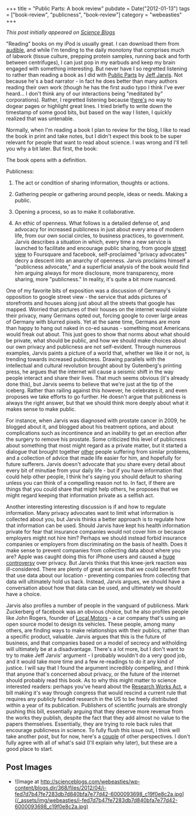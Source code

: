 +++
title = "Public Parts: A book review"
pubdate = Date("2012-01-13")
tags = ["book-review", "publicness", "book-review"]
category = "webeasties"
+++

_This post initially appeared on [Science Blogs](http://scienceblogs.com/webeasties)_

"Reading" books on my iPod is usually great. I can download them from [audible](http://www.audible.com/), and while I'm tending to the daily monotony that comprises much of labwork (tissue culture, prepping protein samples, running back and forth between centrifuges), I can just pop in my earbuds and keep my brain engaged with something interesting. But never have I so regretted listening to rather than reading a book as I did with [Public Parts](http://www.buzzmachine.com/publicparts/) by [Jeff Jarvis](https://plus.google.com/105076678694475690385/). 
Not because he's a bad narrator - in fact he does better than many authors reading their own work (though he has the first audio typo I think I've ever heard... I don't think any of our interactions being "meditated by" corporations). Rather, I regretted listening because t[here's](http://www.nytimes.com/2012/01/11/opinion/research-bought-then-paid-for.html) no way to dogear pages or highlight great lines. I tried briefly to write down the timestamp of some good bits, but based on the way I listen, I quickly realized that was untenable.

Normally, when I'm reading a book I plan to review for the blog, I like to read the book in print and take notes, but I didn't expect this book to be super relevant for people that want to read about science. I was wrong and I'll tell you why a bit later. But first, the book:

The book opens with a definition.

Publicness: 
1. The act or condition of sharing information, thoughts or actions.

2. Gathering people or gathering around people, ideas or needs.  Making a public.

3. Opening a process, so as to make it collaborative.

4. An ethic of openness. 
What follows is a detailed defense of, and advocacy for increased publicness in just about every area of modern life, from our own social circles, to business practices, to government. Jarvis describes a situation in which, every time a new service is launched to facilitate and encourage public sharing, from google [street view](http://maps.google.com/intl/en/help/maps/streetview/) to Foursquare and facebook, self-proclaimed "privacy advocates" decry a descent into an anarchy of openness. Jarvis proclaims himself a "publicness advocate," and a superficial analysis of the book would find him arguing always for more disclosure, more transparency, more sharing, more "publicness." In reality, it's quite a bit more nuanced.

One of my favorite bits of exposition was a discussion of Germany's opposition to google street view - the service that adds pictures of storefronts and houses along just about all the streets that google has mapped. Worried that pictures of their houses on the internet would violate their privacy, many Germans opted out, forcing google to cover large areas of Germany with blurred pixels. Yet at the same time, Germans are more than happy to hang out naked in co-ed saunas - something most Americans would freak out about. This just goes to show that norms about what should be private, what should be public, and how we should make choices about our own privacy and publicness are not self-evident. 
Through numerous examples, Jarvis paints a picture of a world that, whether we like it or not, is trending towards increased publicness. Drawing parallels with the intellectual and cultural revolution brought about by Gutenberg's printing press, he argues that the internet will cause a seismic shift in the way people interact and share their lives. That much seems obvious (it's already done this), but Jarvis seems to believe that we're just at the tip of the iceberg. Rather than railing against this however, he celebrates it, and even proposes we take efforts to go further. He doesn't argue that publicness is always the right answer, but that we should think more deeply about what it makes sense to make public.

For instance, when Jarvis was diagnosed with prostate cancer in 2009, he blogged about it, and blogged about his treatment options, and about complications such as incontinence and an inability to get an erection after the surgery to remove his prostate. Some criticized this level of publicness about something that most might regard as a private matter, but it started a dialogue that brought together [other](http://www.guardian.co.uk/commentisfree/2011/sep/02/bad-science-academic-publishing) people suffering from similar problems, and a collection of advice that made life easier for him, and hopefully for future sufferers. Jarvis doesn't advocate that you share every detail about every bit of minutiae from your daily life - but if you have information that could help other people, I think he's saying you should default to sharing unless you can think of a compelling reason not to. In fact, if there are things that you could share that might help others, he proposes that we might regard keeping that information private as a selfish act.

Another interesting interesting discussion is if and how to regulate information. Many privacy advocates want to limit what information is collected about you, but Jarvis thinks a better approach is to regulate how that information can be used. Should Jarvis have kept his health information private for fear that insurance companies would not cover him or because employers might not hire him? Perhaps we should instead forbid insurance companies or employers from discriminating on the basis of health. Does it make sense to prevent companies from collecting data about where you are? Apple was caught doing this for iPhone users and caused a [huge controversy](http://www.guardian.co.uk/technology/2011/apr/20/iphone-tracking-prompts-privacy-fears) over privacy. But Jarvis thinks that this knee-jerk reaction was ill-considered. There are plenty of great services that we could benefit from that use data about our location - preventing companies from collecting that data will ultimately hold us back. Instead, Jarvis argues, we should have a conversation about how that data can be used, and ultimately we should have a choice.

Jarvis also profiles a number of people in the vanguard of publicness. Mark Zuckerberg of facebook was an obvious choice, but he also profiles people like John Rogers, founder of [Local Motors](http://www.local-motors.com/) - a car company that's using an open source model to design its vehicles. These people, among many others, are finding ways to make relationships with their publics, rather than a specific product, valuable. Jarvis argues that this is the future of business, and that companies based on a model of secrecy and witholding will ultimately be at a disadvantage. 
There's a lot more, but I don't want to try to make Jeff Jarvis' argument - I probably wouldn't do a very good job, and it would take more time and a few re-readings to do it any kind of justice. I will say that I found the argument incredibly compelling, and I think that anyone that's concerned about privacy, or the future of the internet should probably read this book. 
As to why this might matter to science interested readers: perhaps you've heard about the [Research Works Act](http://www.propublica.org/article/new-bill-would-put-taxpayer-funded-science-behind-pay-walls), a bill making it's way through congress that would rescind a current rule that requires any publicly funded research in the US to be freely distributed within a year of its publication. Publishers of scientific journals are strongly pushing this bill, essentially arguing that they deserve more revenue from the works they publish, despite the fact that they add almost no value to the papers themselves. Essentially, they are trying to role back rules that encourage publicness in science. To fully flush this issue out, I think will take another post, but for now, here's a [couple](http://blogs.scientificamerican.com/doing-good-science/2012/01/06/the-research-works-act-asking-the-public-to-pay-twice-for-scientific-knowledge/) of other perspectives. I don't fully agree with all of what's said (I'll explain why later), but these are a good place to start.

      
  

 ## Post Images

- ![Image at http://scienceblogs.com/webeasties/wp-content/blogs.dir/368/files/2012/04/i-fed7d7b47fe7283db7d840bfa7e77d42-6000093698_c19f0e8c2a.jpg](/_assets/img/webeasties/i-fed7d7b47fe7283db7d840bfa7e77d42-6000093698_c19f0e8c2a.jpg)


